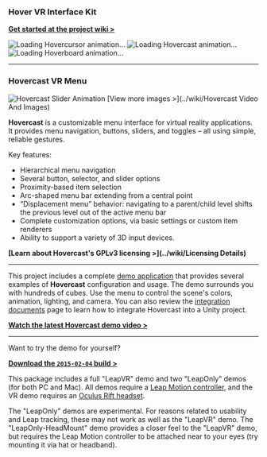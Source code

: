 ### Hover VR Interface Kit

**[Get started at the project wiki >](../wiki)**

![Loading Hovercursor animation...](http://www.aestheticinteractive.com/hover/cursor/Hovercursor-Main-728.gif) 
![Loading Hovercast animation...](http://www.aestheticinteractive.com/hover/cast/Hovercast-Main-728.gif) 
![Loading Hoverboard animation...](http://www.aestheticinteractive.com/hover/board/Hoverboard-Main-728.gif) 

---
### Hovercast VR Menu
![Hovercast Slider Animation](http://www.aestheticinteractive.com/clients/hovercast/Hovercast-Slider.gif)
[View more images >](../wiki/Hovercast Video And Images)

**Hovercast** is a customizable menu interface for virtual reality applications. It provides menu navigation, buttons, sliders, and toggles – all using simple, reliable gestures.

Key features:

-	Hierarchical menu navigation
-	Several button, selector, and slider options
-	Proximity-based item selection
-	Arc-shaped menu bar extending from a central point
-	“Displacement menu” behavior: navigating to a parent/child level shifts the previous level out of the active menu bar
-	Complete customization options, via basic settings or custom item renderers
-	Ability to support a variety of 3D input devices.

**[Learn about Hovercast's GPLv3  licensing >](../wiki/Licensing Details)**

---
This project includes a complete [demo application](tree/master/Unity/Assets/Hover/Demo/CastCubes) that provides several examples of **Hovercast** configuration and usage. The demo surrounds you with hundreds of cubes. Use the menu to control the scene's colors, animation, lighting, and camera. You can also review the [integration documents](../wiki) page to learn how to integrate Hovercast into a Unity project.

**[Watch the latest Hovercast demo video >](https://www.youtube.com/watch?v=Phn3Ix-YxPA)**

---
Want to try the demo for yourself?

**[Download the `2015-02-04` build >](http://www.aestheticinteractive.com/clients/hovercast/HovercastDemo-2015-02-04.zip)**

This package includes a full "LeapVR" demo and two "LeapOnly" demos (for both PC and Mac). All demos require a [Leap Motion controller](https://www.leapmotion.com/product/vr), and the VR demo requires an [Oculus Rift headset](https://www.oculus.com/). 

The "LeapOnly" demos are experimental. For reasons related to usability and Leap tracking, these may not work as well as the "LeapVR" demo. The "LeapOnly-HeadMount" demo provides a closer feel to the "LeapVR" demo, but requires the Leap Motion controller to be attached near to your eyes (try mounting it via hat or headband).
